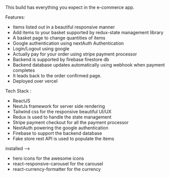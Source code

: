 This build has everything you expect in the e-commerce app.

Features:

- Items listed out in a beautiful responsive manner
- Add items to your basket supported by redux-state management library
- A basket page to change quantities of items
- Google authentication using nextAuth Authentication
- Login/Logout using google
- Actually pay for your order using stripe payment processor
- Backend is supported by firebase firestore db
- Backend database updates automatically using webhook when payment completes
- It leads back to the order confirmed page.
- Deployed over vercel


Tech Stack :

- ReactJS
- NextJs framework for server side rendering
- Tailwind css for the responsive beautiful UI/UX
- Redux is used to handle the state management
- Stripe payment checkout for all the payment processor
- NextAuth powering the google authentication
- Firebase to support the backend database
- Fake store rest API is used to populate the items

installed -->
- hero icons for the awesome icons
- react-responsive-carousel for the carousel
- react-currency-formatter for the currency
